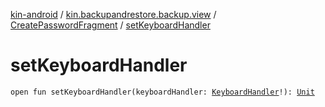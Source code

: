 [kin-android](../../index.md) / [kin.backupandrestore.backup.view](../index.md) / [CreatePasswordFragment](index.md) / [setKeyboardHandler](./set-keyboard-handler.md)

# setKeyboardHandler

`open fun setKeyboardHandler(keyboardHandler: `[`KeyboardHandler`](../../kin.backupandrestore.base/-keyboard-handler/index.md)`!): `[`Unit`](https://kotlinlang.org/api/latest/jvm/stdlib/kotlin/-unit/index.html)